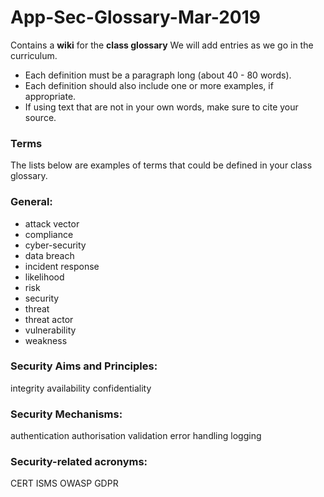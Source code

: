 # App-Sec-Glossary-Mar-2019
Contains a **wiki** for the __class glossary__
We will add entries as we go in the curriculum.

* Each definition must be a paragraph long (about 40 - 80 words).
* Each definition should also include one or more examples, if 
appropriate.
* If using text that are not in your own words, make sure to cite your 
source.

### Terms
The lists below are examples of terms that could be defined in your 
class glossary.

### General:
* attack vector
* compliance
* cyber-security
* data breach
* incident response
* likelihood
* risk
* security
* threat
* threat actor
* vulnerability
* weakness

### Security Aims and Principles:

integrity
availability
confidentiality

### Security Mechanisms:
authentication
authorisation
validation
error handling
logging

### Security-related acronyms:
CERT
ISMS
OWASP
GDPR
